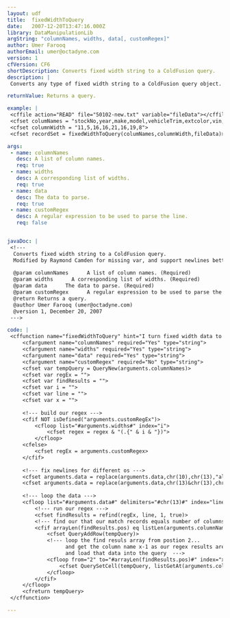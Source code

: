 ```yaml
---
layout: udf
title:  fixedWidthToQuery
date:   2007-12-20T13:47:16.000Z
library: DataManipulationLib
argString: "columnNames, widths, data[, customRegex]"
author: Umer Farooq
authorEmail: umer@octadyne.com
version: 1
cfVersion: CF6
shortDescription: Converts fixed width string to a ColdFusion query.
description: |
 Converts any type of fixed width string to a ColdFusion query object.

returnValue: Returns a query.

example: |
 <cffile action="READ" file="50102-new.txt" variable="fileData"></cffile>
 <cfset columNames = "stockNo,year,make,model,vehicleTrim,extcolor,vin,price">
 <cfset columnWidth = "11,5,16,16,21,16,19,8">
 <cfset recordSet = fixedWidthToQuery(columNames,columnWidth,fileData)>

args:
 - name: columnNames
   desc: A list of column names.
   req: true
 - name: widths
   desc: A corresponding list of widths.
   req: true
 - name: data
   desc: The data to parse.
   req: true
 - name: customRegex
   desc: A regular expression to be used to parse the line.
   req: false


javaDoc: |
 <!---
  Converts fixed width string to a ColdFusion query.
  Modified by Raymond Camden for missing var, and support newlines better.
  
  @param columnNames      A list of column names. (Required)
  @param widths      A corresponding list of widths. (Required)
  @param data      The data to parse. (Required)
  @param customRegex      A regular expression to be used to parse the line. (Optional)
  @return Returns a query. 
  @author Umer Farooq (umer@octadyne.com) 
  @version 1, December 20, 2007 
 --->

code: |
 <cffunction name="fixedWidthToQuery" hint="I turn fixed width data to query">
     <cfargument name="columnNames" required="Yes" type="string">
     <cfargument name="widths" required="Yes" type="string">
     <cfargument name="data" required="Yes" type="string">
     <cfargument name="customRegex" required="No" type="string">
     <cfset var tempQuery = QueryNew(arguments.columnNames)>
     <cfset var regEx = "">
     <cfset var findResults = "">
     <cfset var i = "">
     <cfset var line = "">
     <cfset var x = "">
     
     <!--- build our regex --->
     <cfif NOT isDefined("arguments.customRegEx")>
         <cfloop list="#arguments.widths#" index="i">
             <cfset regex = regex & "(.{" & i & "})">
         </cfloop>
     <cfelse>
         <cfset regEx = arguments.customRegex>
     </cfif>
     
     <!--- fix newlines for different os --->
     <cfset arguments.data = replace(arguments.data,chr(10),chr(13),"all")>
     <cfset arguments.data = replace(arguments.data,chr(13)&chr(13),chr(13),"all")>
     
     <!--- loop the data --->
     <cfloop list="#arguments.data#" delimiters="#chr(13)#" index="line">
         <!--- run our regex --->
         <cfset findResults = refind(regEx, line, 1, true)>
         <!--- find our that our match records equals number of columns plus one. --->
         <cfif arrayLen(findResults.pos) eq listLen(arguments.columnNames)+1>
             <cfset QueryAddRow(tempQuery)>
             <!--- loop the find resuls array from postion 2... 
                   and get the column name x-1 as our regex results are number of columsn plus 1
                   and load that data into the query  --->
             <cfloop from="2" to="#arrayLen(findResults.pos)#" index="x">
                 <cfset QuerySetCell(tempQuery, listGetAt(arguments.columnNames, x-1), trim(mid(line, findResults.pos[x], findResults.len[x])))> 
             </cfloop>
         </cfif>
     </cfloop>
     <cfreturn tempQuery>
 </cffunction>

---
```


